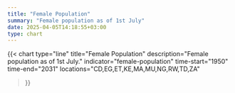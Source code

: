 ```yaml
---
title: "Female Population"
summary: "Female population as of 1st July"
date: 2025-04-05T14:18:55+03:00
type: chart
---
```


{{< chart
    type="line"
    title="Female Population"
    description="Female population as of 1st July."
    indicator="female-population"
    time-start="1950"
    time-end="2031"
    locations="CD,EG,ET,KE,MA,MU,NG,RW,TD,ZA"
>}}
